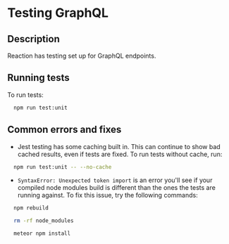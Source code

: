 # Testing GraphQL

## Description

Reaction has testing set up for GraphQL endpoints.

## Running tests

To run tests:

```sh
  npm run test:unit
```

## Common errors and fixes

- Jest testing has some caching built in. This can continue to show bad cached results, even if tests are fixed. To run tests without cache, run:

```sh
  npm run test:unit -- --no-cache
```

- `SyntaxError: Unexpected token import` is an error you'll see if your compiled node modules build is different than the ones the tests are running against. To fix this issue, try the following commands:

```sh
  npm rebuild
```
```sh
  rm -rf node_modules
```
```sh
  meteor npm install
```
